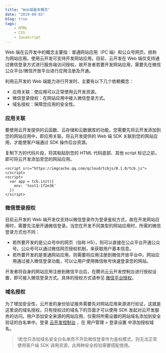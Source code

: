 ```yaml
---
title: "Web端基本概念"
date: "2019-09-03"
blog: true
tags:
    - HTML
    - CSS
    - JavaScript
---
```


Web 端在云开发中的概念主要指：普通网站应用（PC 端）和公众号网页，统称为网站应用。使用云开发可支持开发网站应用。目前，云开发在 Web 端仅支持通过微信登录方式进行服务端访问授权，故开发者若要开发网站应用，需要先在微信公众平台/微信开放平台进行应用注册及开通。

利用云开发的 Web 端能力进行开发时，主要有以下几个依赖概念：

- 应用关联：使应用可以正常使用云开发资源。
- 微信登录授权：在网站应用中接入微信登录方式。
- 域名授权：保障您应用的安全性。

### 应用关联

要使用云开发提供的云函数、云存储和云数据库的功能，您需要先将云开发添加到您的网站应用中，即应用关联。将云开发提供的 Web 端 SDK 关联到您的网站应用，才能使客户端通过 SDK 操作后台资源。

复制下方的代码片段，将其粘贴到您的 HTML 代码底部、其他 script 标记之前，即可将云开发添加至您的网站应用。

```
<script src="https://imgcache.qq.com/qcloud/tcbjs/0.1.0/tcb.js"></script>
<script>
  var app = tcb.init({
    env: 'test1-1f2e36'
  })
</script>
```

### 微信登录授权

目前云开发的 Web 端开发仅支持以微信登录作为登录鉴权方式，故在开发网站应用时，需要先注册开通微信登录。当您在开发不同类型的网站应用时，所需的微信登录方式也不同：

- 若所要开发的是公众号中的网页（俗称 H5），则可以直接在公众平台开通公众号。公众号可以通过微信网页授权机制，来获取用户基本信息。
- 若所要开发的是普通网站应用，则需要将应用注册到微信开放平台中。网站应用通过接入微信登录功能，可以让用户使用微信帐号快速登录您的网站。

开发者将自身的网站应用注册到微信平台后，在腾讯云云开发控制台进行授权设置，即可接入微信登录方式。具体的授权方式请参见 [微信平台授权](https://cloud.tencent.com/document/product/876/34607#.E5.BE.AE.E4.BF.A1.E5.B9.B3.E5.8F.B0.E6.8E.88.E6.9D.83)。

### 域名授权

为了增加安全性，云开发的身份验证服务需要先对网站应用来源进行验证，这就是这里说的域名授权。只有授权过的域名下的页面才可以使用 SDK 发起对云开发服务的访问。用户添加安全来源的网站应用，仅需将所需设置的网站域名添加到安全验证的白名单中。登录 [云开发控制台](https://console.cloud.tencent.com/tcb) ，在 用户管理 > 登录设置 中添加授权域名。

> !若您只添加域名安全白名单而不开启微信登录作为鉴权模式，则无法正常使用客户端 SDK 调用资源，此两种安全校验需要搭配使用。
